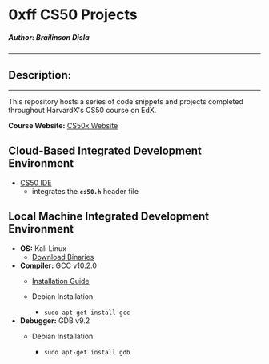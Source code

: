 
# **0xff CS50 Projects**
##### **Author:** Brailinson Disla
----------------------------------

## Description:
--------------
This repository hosts a series of code snippets and projects completed throughout HarvardX's CS50 course on EdX.

**Course Website:** [CS50x Website](https://cs50.harvard.edu/x/2020/)

## Cloud-Based Integrated Development Environment
* [CS50 IDE](https://ide.cs50.io/)
    * integrates the **`cs50.h`** header file

## Local Machine Integrated Development Environment
* **OS:** Kali Linux
    * [Download Binaries](https://cdimage.kali.org/)
* **Compiler:** GCC v10.2.0
    * [Installation Guide](https://gcc.gnu.org/install/)
    * Debian Installation
    
         * `sudo apt-get install gcc`
* **Debugger:** GDB v9.2
    * Debian Installation
    
         * `sudo apt-get install gdb`

